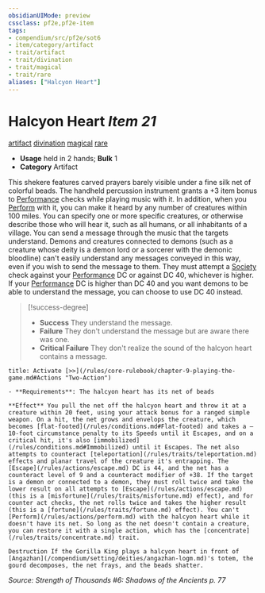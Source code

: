```yaml
---
obsidianUIMode: preview
cssclass: pf2e,pf2e-item
tags:
- compendium/src/pf2e/sot6
- item/category/artifact
- trait/artifact
- trait/divination
- trait/magical
- trait/rare
aliases: ["Halcyon Heart"]
---
```

# Halcyon Heart *Item 21*  
[artifact](/rules/traits/artifact-gmg.md)  [divination](/rules/traits/divination.md)  [magical](/rules/traits/magical.md)  [rare](/rules/traits/rare.md)  

- **Usage** held in 2 hands; **Bulk** 1
- **Category** Artifact

This shekere features carved prayers barely visible under a fine silk net of colorful beads. The handheld percussion instrument grants a +3 item bonus to [Performance](/compendium/skills.md#Performance) checks while playing music with it. In addition, when you [Perform](/rules/actions/perform.md) with it, you can make it heard by any number of creatures within 100 miles. You can specify one or more specific creatures, or otherwise describe those who will hear it, such as all humans, or all inhabitants of a village. You can send a message through the music that the targets understand. Demons and creatures connected to demons (such as a creature whose deity is a demon lord or a sorcerer with the demonic bloodline) can't easily understand any messages conveyed in this way, even if you wish to send the message to them. They must attempt a [Society](/compendium/skills.md#Society) check against your [Performance](/compendium/skills.md#Performance) DC or against DC 40, whichever is higher. If your [Performance](/compendium/skills.md#Performance) DC is higher than DC 40 and you want demons to be able to understand the message, you can choose to use DC 40 instead.

> [!success-degree] 
> - **Success** They understand the message.
> - **Failure** They don't understand the message but are aware there was one.
> - **Critical Failure** They don't realize the sound of the halcyon heart contains a message.

```ad-embed-ability
title: Activate [>>](/rules/core-rulebook/chapter-9-playing-the-game.md#Actions "Two-Action")

- **Requirements**: The halcyon heart has its net of beads

**Effect** You pull the net off the halcyon heart and throw it at a creature within 20 feet, using your attack bonus for a ranged simple weapon. On a hit, the net grows and envelops the creature, which becomes [flat-footed](/rules/conditions.md#Flat-footed) and takes a –10-foot circumstance penalty to its Speeds until it Escapes, and on a critical hit, it's also [immobilized](/rules/conditions.md#Immobilized) until it Escapes. The net also attempts to counteract [teleportation](/rules/traits/teleportation.md) effects and planar travel of the creature it's entrapping. The [Escape](/rules/actions/escape.md) DC is 44, and the net has a counteract level of 9 and a counteract modifier of +38. If the target is a demon or connected to a demon, they must roll twice and take the lower result on all attempts to [Escape](/rules/actions/escape.md) (this is a [misfortune](/rules/traits/misfortune.md) effect), and for counter act checks, the net rolls twice and takes the higher result (this is a [fortune](/rules/traits/fortune.md) effect). You can't [Perform](/rules/actions/perform.md) with the halcyon heart while it doesn't have its net. So long as the net doesn't contain a creature, you can restore it with a single action, which has the [concentrate](/rules/traits/concentrate.md) trait.

Destruction If the Gorilla King plays a halcyon heart in front of [Angazhan](/compendium/setting/deities/angazhan-logm.md)'s totem, the gourd decomposes, the net frays, and the beads shatter.
```

*Source: Strength of Thousands #6: Shadows of the Ancients p. 77*
